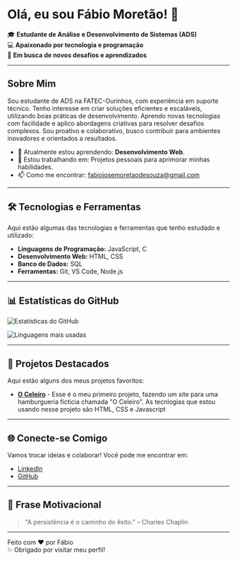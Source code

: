 # Olá, eu sou Fábio Moretão! 👋

🎓 **Estudante de Análise e Desenvolvimento de Sistemas (ADS)**  
💻 **Apaixonado por tecnologia e programação**  
🚀 **Em busca de novos desafios e aprendizados**

---

## Sobre Mim

Sou estudante de ADS na FATEC-Ourinhos, com experiência em suporte técnico. Tenho interesse em criar soluções eficientes e escaláveis, utilizando boas práticas de desenvolvimento. Aprendo novas tecnologias com facilidade e aplico abordagens criativas para resolver desafios complexos. Sou proativo e colaborativo, busco contribuir para ambientes inovadores e orientados a resultados.

- 🌱 Atualmente estou aprendendo: **Desenvolvimento Web**.
- 🔭 Estou trabalhando em: Projetos pessoais para aprimorar minhas habilidades.
- 📫 Como me encontrar: [fabiojosemoretaodesouza@gmail.com](mailto:fabiojosemoretaodesouza@gmail.com)

---

## 🛠️ Tecnologias e Ferramentas

Aqui estão algumas das tecnologias e ferramentas que tenho estudado e utilizado:

- **Linguagens de Programação:** JavaScript, C
- **Desenvolvimento Web:** HTML, CSS
- **Banco de Dados:** SQL
- **Ferramentas:** Git, VS Code, Node.js

---

## 📊 Estatísticas do GitHub

![Estatísticas do GitHub](https://github-readme-stats.vercel.app/api?username=fabiomoretao&show_icons=true&theme=radical)

![Linguagens mais usadas](https://github-readme-stats.vercel.app/api/top-langs/?username=fabiomoretao&layout=compact&theme=radical)

---

## 🚀 Projetos Destacados

Aqui estão alguns dos meus projetos favoritos:

- **[O Celeiro](https://github.com/fabiomoretao/la-braza-hamburgueria)** - Esse é o meu primeiro projeto, fazendo um site para uma hamburgueria ficticia chamada "O Celeiro". As tecnlogias que estou usando nesse projeto são HTML, CSS e Javascript
  
---

## 🌐 Conecte-se Comigo

Vamos trocar ideias e colaborar! Você pode me encontrar em:

- [LinkedIn](https://www.linkedin.com/in/fábio-josé-moretão-de-souza)
- [GitHub](https://github.com/fabiomoretao)

---

## 📌 Frase Motivacional

> "A persistência é o caminho do êxito." – Charles Chaplin

---

Feito com ❤️ por Fábio  
✨ Obrigado por visitar meu perfil!
